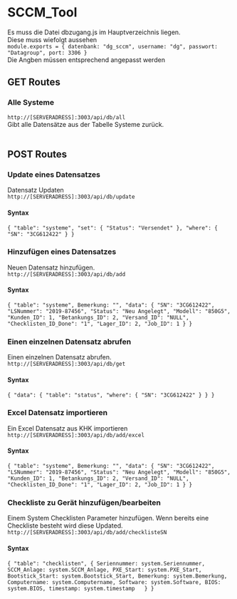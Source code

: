 # SCCM_Tool<br>
Es muss die Datei dbzugang.js im Hauptverzeichnis liegen.<br>
Diese muss wiefolgt aussehen<br>
`module.exports = {
    datenbank: "dg_sccm",
    username: "dg",
    passwort: "Datagroup",
    port: 3306
}`<br>
Die Angben müssen entsprechend angepasst werden<br>
## GET Routes<br>
### Alle Systeme<br>
`http://[SERVERADRESS]:3003/api/db/all`<br>
Gibt alle Datensätze aus der Tabelle Systeme zurück.<br>
<br>
## POST Routes<br>

### Update eines Datensatzes<br>
Datensatz Updaten<br>
`http://[SERVERADRESS]:3003/api/db/update`<br>
#### Syntax<br>
`{
	"table": "systeme",
	"set": {
		"Status": "Versendet"
	},
	"where": {
		"SN": "3CG612422"
	}
}`<br>

### Hinzufügen eines Datensatzes<br>
Neuen Datensatz hinzufügen.<br>
`http://[SERVERADRESS]:3003/api/db/add`<br>
#### Syntax<br>
`
{
	"table": "systeme",
	Bemerkung: "",
	"data": {
		"SN": "3CG612422",
		"LSNummer": "2019-87456",
		"Status": "Neu Angelegt",
		"Modell": "850G5",
		"Kunden_ID": 1,
		"Betankungs_ID": 2,
		"Versand_ID": "NULL",
		"Checklisten_ID_Done": "1",
		"Lager_ID": 2,
		"Job_ID": 1
	}
}
`<br>

### Einen einzelnen Datensatz abrufen<br>
Einen einzelnen Datensatz abrufen.<br>
`http://[SERVERADRESS]:3003/api/db/get`<br>
#### Syntax<br>
`
{
"data": {
	"table": "status",
	"where": {
		"SN": "3CG612422"
	}
 }
}
`<br>

### Excel Datensatz importieren<br>
Ein Excel Datensatz aus KHK importieren<br>
`http://[SERVERADRESS]:3003/api/db/add/excel`<br>
#### Syntax<br>
`
{
	"table": "systeme",
	Bemerkung: "",
	"data": {
		"SN": "3CG612422",
		"LSNummer": "2019-87456",
		"Status": "Neu Angelegt",
		"Modell": "850G5",
		"Kunden_ID": 1,
		"Betankungs_ID": 2,
		"Versand_ID": "NULL",
		"Checklisten_ID_Done": "1",
		"Lager_ID": 2,
		"Job_ID": 1
	}
}
`<br>
### Checkliste zu Gerät hinzufügen/bearbeiten<br>
Einem System Checklisten Parameter hinzufügen. Wenn bereits eine Checkliste besteht wird diese Updated.<br>
`http://[SERVERADRESS]:3003/api/db/add/checklisteSN`<br>
#### Syntax<br>
`
{
	"table": "checklisten",
	{
        Seriennummer: system.Seriennummer,
        SCCM_Anlage: system.SCCM_Anlage,
        PXE_Start: system.PXE_Start,
        Bootstick_Start: system.Bootstick_Start,
        Bemerkung: system.Bemerkung,
        Computername: system.Computername,
        Software: system.Software,
        BIOS: system.BIOS,
        timestamp: system.timestamp  
    }
}
`<br>